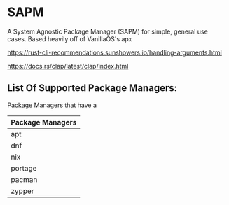 # SAPM

A System Agnostic Package Manager (SAPM) for simple, general use cases. Based heavily off of VanillaOS's apx

https://rust-cli-recommendations.sunshowers.io/handling-arguments.html

https://docs.rs/clap/latest/clap/index.html

## List Of Supported Package Managers:
Package Managers that have a 

| Package Managers |
| ---------------- |
| apt              |
| dnf              |
| nix              |
| portage          |
| pacman           |
| zypper           |
